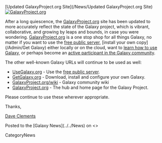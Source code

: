 <div class='newsItemHeader'>[Updated GalaxyProject.org Site](/News/Updated GalaxyProject.org Site)</div>

<div class='right'><a href='http://galaxyproject.org/'><img src='/Images/Screenshots/GalaxyProjectOrg.png' alt='GalaxyProject.org' /></a></div>

After a long quiescence, the [GalaxyProject.org](http://galaxyproject.org) site has been updated to more accurately reflect the state of the Galaxy project, which is vibrant, collaborative, and growing by leaps and bounds, in case you were wondering.  [GalaxyProject.org](http://galaxyproject.org) is a one stop shop for all things Galaxy, no matter if you want to use the [free public server](/Main), [install your own copy](/Admin/Get Galaxy) either locally or on the cloud, want to [learn how to use Galaxy](/Learn), or perhaps become an [active participant in the Galaxy community](../../GetInvolved).

The other well-known Galaxy URLs will continue to be used as well:
* [UseGalaxy.org](http://usegalaxy.org/) - Use the [free public server](../../Main).
* [GetGalaxy.org](http://getgalaxy.org/) - Download, install and configure your own Galaxy.
* [GalaxyProject.org/wiki](http://galaxyproject.org/wiki/) - Galaxy community wiki
* [GalaxyProject.org](http://galaxyproject.org/) - The hub and home page for the Galaxy Project.

Please continue to use these wherever appropriate.

Thanks,

[Dave Clements](../../DaveClements)

<div class='newsItemFooter'>Posted to the [Galaxy News](../../News) on <<Date(2011-08-24T06:05:07Z)>></div>

CategoryNews
